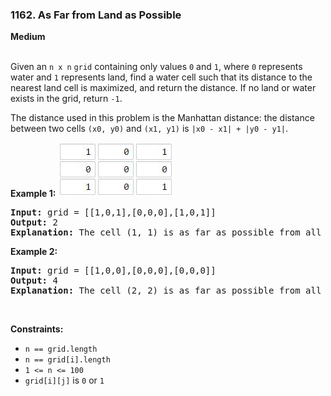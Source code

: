 ### 1162. As Far from Land as Possible
**Medium**
<br>
<br>

Given an `n x n` `grid` containing only values `0` and `1`, where `0` represents water and `1` represents land, find a water cell such that its distance to the nearest land cell is maximized, and return the distance. If no land or water exists in the grid, return `-1`.

The distance used in this problem is the Manhattan distance: the distance between two cells `(x0, y0)` and `(x1, y1)` is `|x0 - x1| + |y0 - y1|`.
<br>

**Example 1:**
![](1336_ex1.jpg)

<pre>
<b>Input:</b> grid = [[1,0,1],[0,0,0],[1,0,1]]
<b>Output:</b> 2
<b>Explanation:</b> The cell (1, 1) is as far as possible from all the land with distance 2.
</pre>

**Example 2:**

<pre>
<b>Input:</b> grid = [[1,0,0],[0,0,0],[0,0,0]]
<b>Output:</b> 4
<b>Explanation:</b> The cell (2, 2) is as far as possible from all the land with distance 4.
</pre>
<br>

**Constraints:**

- `n == grid.length`
- `n == grid[i].length`
- `1 <= n <= 100`
- `grid[i][j]` is `0` or `1`